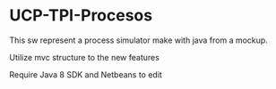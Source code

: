 # UCP-TPI-Procesos

This sw represent a process simulator make with java from a mockup.

Utilize mvc structure to the new features

Require Java 8 SDK and Netbeans to edit
